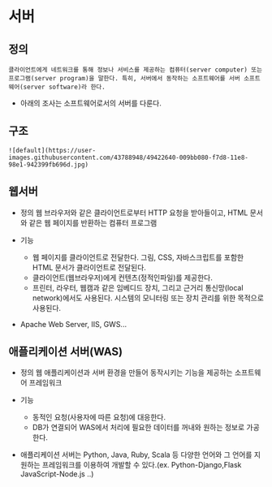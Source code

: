 # 서버

## 정의
	클라이언트에게 네트워크를 통해 정보나 서비스를 제공하는 컴퓨터(server computer) 또는 프로그램(server program)을 말한다. 특히, 서버에서 동작하는 소프트웨어를 서버 소프트웨어(server software)라 한다.

*  아래의 조사는 소프트웨어로서의 서버를 다룬다.

## 구조
	![default](https://user-images.githubusercontent.com/43788948/49422640-009bb080-f7d8-11e8-98e1-942399fb696d.jpg)

## 웹서버
 
 * 정의
 웹 브라우저와 같은 클라이언트로부터 HTTP 요청을 받아들이고, HTML 문서와 같은 웹 페이지를 반환하는 컴퓨터 프로그램

 * 기능
 	* 웹 페이지를 클라이언트로 전달한다. 그림, CSS, 자바스크립트를 포함한 HTML 문서가 클라이언트로 전달된다.
 	* 클라이언트(웹브라우저)에게 컨텐츠(정적인파일)를 제공한다.
 	* 프린터, 라우터, 웹캠과 같은 임베디드 장치, 그리고 근거리 통신망(local network)에서도 사용된다. 시스템의 모니터링 또는 장치 관리를 위한 목적으로 사용된다.

* Apache Web Server, IIS, GWS...

## 애플리케이션 서버(WAS)

* 정의
 웹 애플리케이션과 서버 환경을 만들어 동작시키는 기능을 제공하는 소프트웨어 프레임워크

* 기능
	* 동적인 요청(사용자에 따른 요청)에 대응한다.
	* DB가 연결되어 WAS에서 처리에 필요한 데이터를 꺼내와 원하는 정보로 가공한다.

* 애플리케이션 서버는 Python, Java, Ruby, Scala 등 다양한 언어와 그 언어를 지원하는 프레임워크를 이용하여 개발할 수 있다.(ex. Python-Django,Flask  JavaScript-Node.js ..)





